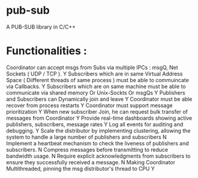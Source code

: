 # pub-sub
A PUB-SUB library in C/C++

Functionalities :
====================
Coordinator can accept msgs from Subs via multiple IPCs : msgQ, Net Sockets ( UDP / TCP ). Y
Subscribers which are in same Virtual Address Space ( Diifferent threads of same process ) must be able to commuincate via Callbacks. Y
Subscribers which are on same machine must be able to communicate via shared memory Or Unix-Sockts Or msgQs Y
Publishers and Subscribers can Dynamically join and leave Y
Coordinator must be able recover from process restarts Y
Coordinator must support message prioritization Y
When new subscriber Join, he can request bulk transfer of messages from Coordinator Y
Provide real-time dashboards showing active publishers, subscribers, message rates Y
Log all events for auditing and debugging. Y
Scale the distributor by implementing clustering, allowing the system to handle a large number of publishers and subscribers N
Implement a heartbeat mechanism to check the liveness of publishers and subscribers. N
Compress messages before transmitting to reduce bandwidth usage. N
Require explicit acknowledgments from subscribers to ensure they successfully received a message. N
Making Coordinator Multithreaded, pinning the msg distributor's thread to CPU Y


